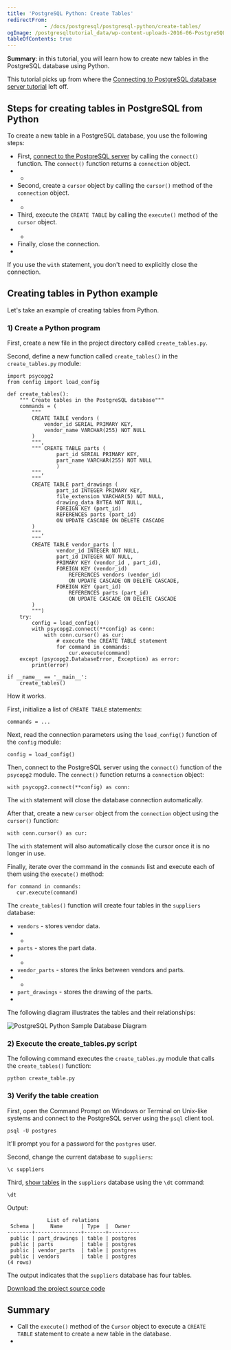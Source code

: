 ```yaml
---
title: 'PostgreSQL Python: Create Tables'
redirectFrom: 
            - /docs/postgresql/postgresql-python/create-tables/
ogImage: /postgresqltutorial_data/wp-content-uploads-2016-06-PostgreSQL-Python-Sample-Database-Diagram.png
tableOfContents: true
---
```


**Summary**: in this tutorial, you will learn how to create new tables in the PostgreSQL database using Python.



This tutorial picks up from where the [Connecting to PostgreSQL database server tutorial](https://www.postgresqltutorial.com/postgresql-python/connect/) left off.



## Steps for creating tables in PostgreSQL from Python



To create a new table in a PostgreSQL database, you use the following steps:



- First, [connect to the PostgreSQL server](https://www.postgresqltutorial.com/postgresql-python/connect/) by calling the `connect()` function. The `connect()` function returns a `connection` object.
- -
- Second, create a `cursor` object by calling the `cursor()` method of the `connection` object.
- -
- Third, execute the `CREATE TABLE` by calling the `execute()` method of the `cursor` object.
- -
- Finally, close the connection.
- 


If you use the `with` statement, you don't need to explicitly close the connection.



## Creating tables in Python example



Let's take an example of creating tables from Python.



### 1) Create a Python program



First, create a new file in the project directory called `create_tables.py`.



Second, define a new function called `create_tables()` in the `create_tables.py` module:



```
import psycopg2
from config import load_config

def create_tables():
    """ Create tables in the PostgreSQL database"""
    commands = (
        """
        CREATE TABLE vendors (
            vendor_id SERIAL PRIMARY KEY,
            vendor_name VARCHAR(255) NOT NULL
        )
        """,
        """ CREATE TABLE parts (
                part_id SERIAL PRIMARY KEY,
                part_name VARCHAR(255) NOT NULL
                )
        """,
        """
        CREATE TABLE part_drawings (
                part_id INTEGER PRIMARY KEY,
                file_extension VARCHAR(5) NOT NULL,
                drawing_data BYTEA NOT NULL,
                FOREIGN KEY (part_id)
                REFERENCES parts (part_id)
                ON UPDATE CASCADE ON DELETE CASCADE
        )
        """,
        """
        CREATE TABLE vendor_parts (
                vendor_id INTEGER NOT NULL,
                part_id INTEGER NOT NULL,
                PRIMARY KEY (vendor_id , part_id),
                FOREIGN KEY (vendor_id)
                    REFERENCES vendors (vendor_id)
                    ON UPDATE CASCADE ON DELETE CASCADE,
                FOREIGN KEY (part_id)
                    REFERENCES parts (part_id)
                    ON UPDATE CASCADE ON DELETE CASCADE
        )
        """)
    try:
        config = load_config()
        with psycopg2.connect(**config) as conn:
            with conn.cursor() as cur:
                # execute the CREATE TABLE statement
                for command in commands:
                    cur.execute(command)
    except (psycopg2.DatabaseError, Exception) as error:
        print(error)

if __name__ == '__main__':
    create_tables()
```



How it works.



First, initialize a list of `CREATE TABLE` statements:



```
commands = ...
```



Next, read the connection parameters using the `load_config()` function of the `config` module:



```
config = load_config()
```



Then, connect to the PostgreSQL server using the `connect()` function of the `psycopg2` module. The `connect()` function returns a `connection` object:



```
with psycopg2.connect(**config) as conn:
```



The `with` statement will close the database connection automatically.



After that, create a new `cursor` object from the `connection` object using the `cursor()` function:



```
with conn.cursor() as cur:
```



The `with` statement will also automatically close the cursor once it is no longer in use.



Finally, iterate over the command in the `commands` list and execute each of them using the `execute()` method:



```
for command in commands:
   cur.execute(command)
```



The `create_tables()` function will create four tables in the `suppliers` database:



- `vendors` - stores vendor data.
- -
- `parts` - stores the part data.
- -
- `vendor_parts` - stores the links between vendors and parts.
- -
- `part_drawings` - stores the drawing of the parts.
- 


The following diagram illustrates the tables and their relationships:



![PostgreSQL Python Sample Database Diagram](/postgresqltutorial_data/wp-content-uploads-2016-06-PostgreSQL-Python-Sample-Database-Diagram.png)



### 2) Execute the create_tables.py script



The following command executes the `create_tables.py` module that calls the `create_tables()` function:



```
python create_table.py
```



### 3) Verify the table creation



First, open the Command Prompt on Windows or Terminal on Unix-like systems and connect to the PostgreSQL server using the `psql` client tool.



```
psql -U postgres
```



It'll prompt you for a password for the `postgres` user.



Second, change the current database to `suppliers`:



```
\c suppliers
```



Third, [show tables](https://www.postgresqltutorial.com/postgresql-administration/postgresql-show-tables/) in the `suppliers` database using the `\dt` command:



```
\dt
```



Output:



```
             List of relations
 Schema |     Name      | Type  |  Owner
--------+---------------+-------+----------
 public | part_drawings | table | postgres
 public | parts         | table | postgres
 public | vendor_parts  | table | postgres
 public | vendors       | table | postgres
(4 rows)
```



The output indicates that the `suppliers` database has four tables.



[Download the project source code](https://www.postgresqltutorial.com/wp-content/uploads/2024/01/create_tables.zip)



## Summary



- Call the `execute()` method of the `Cursor` object to execute a `CREATE TABLE` statement to create a new table in the database.
- 
